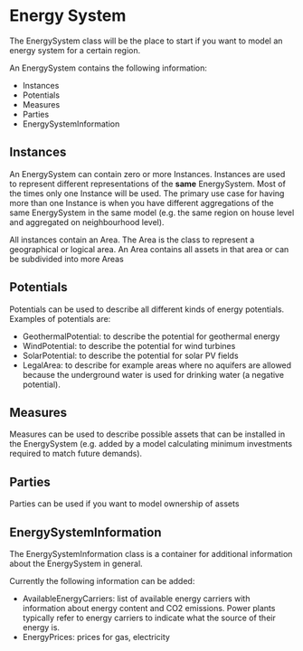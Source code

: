 # Energy System

The EnergySystem class will be the place to start if you want to model an energy system for a certain region.

An EnergySystem contains the following information:

* Instances
* Potentials
* Measures
* Parties
* EnergySystemInformation

## Instances

An EnergySystem can contain zero or more Instances. Instances are used to represent different representations of the **same** EnergySystem. Most of the times only one Instance will be used. The primary use case for having more than one Instance is when you have different aggregations of the same EnergySystem in the same model \(e.g. the same region on house level and aggregated on neighbourhood level\).

All instances contain an Area. The Area is the class to represent a geographical or logical area. An Area contains all assets in that area or can be subdivided into more Areas

## Potentials

Potentials can be used to describe all different kinds of energy potentials. Examples of potentials are:

* GeothermalPotential: to describe the potential for geothermal energy
* WindPotential: to describe the potential for wind turbines
* SolarPotential: to describe the potential for solar PV fields
* LegalArea: to describe for example areas where no aquifers are allowed because the underground water is used for drinking water \(a negative potential\).

## Measures

Measures can be used to describe possible assets that can be installed in the EnergySystem \(e.g. added by a model calculating minimum investments required to match future demands\).

## Parties

Parties can be used if you want to model ownership of assets

## EnergySystemInformation

The EnergySystemInformation class is a container for additional information about the EnergySystem in general.

Currently the following information can be added:

* AvailableEnergyCarriers: list of available energy carriers with information about energy content and CO2 emissions. Power plants typically refer to energy carriers to indicate what the source of their energy is.
* EnergyPrices: prices for gas, electricity

 

